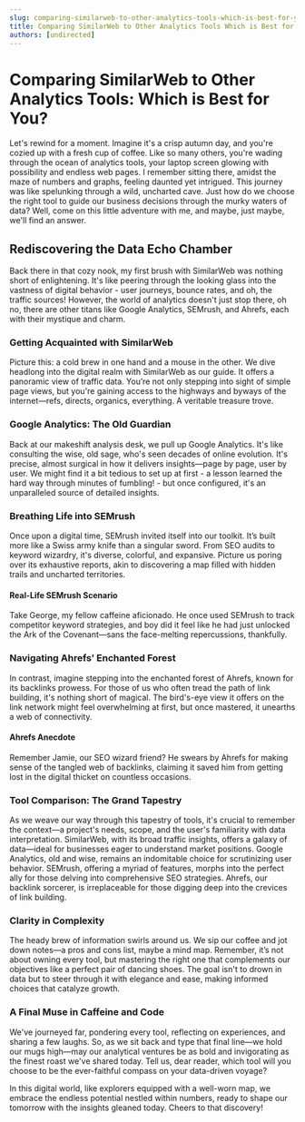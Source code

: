 ```yaml
---
slug: comparing-similarweb-to-other-analytics-tools-which-is-best-for-you
title: Comparing SimilarWeb to Other Analytics Tools Which is Best for You
authors: [undirected]
---
```



# Comparing SimilarWeb to Other Analytics Tools: Which is Best for You?

Let's rewind for a moment. Imagine it's a crisp autumn day, and you're cozied up with a fresh cup of coffee. Like so many others, you're wading through the ocean of analytics tools, your laptop screen glowing with possibility and endless web pages. I remember sitting there, amidst the maze of numbers and graphs, feeling daunted yet intrigued. This journey was like spelunking through a wild, uncharted cave. Just how do we choose the right tool to guide our business decisions through the murky waters of data? Well, come on this little adventure with me, and maybe, just maybe, we'll find an answer.

## Rediscovering the Data Echo Chamber 

Back there in that cozy nook, my first brush with SimilarWeb was nothing short of enlightening. It's like peering through the looking glass into the vastness of digital behavior - user journeys, bounce rates, and oh, the traffic sources! However, the world of analytics doesn't just stop there, oh no, there are other titans like Google Analytics, SEMrush, and Ahrefs, each with their mystique and charm.

### Getting Acquainted with SimilarWeb 

Picture this: a cold brew in one hand and a mouse in the other. We dive headlong into the digital realm with SimilarWeb as our guide. It offers a panoramic view of traffic data. You’re not only stepping into sight of simple page views, but you're gaining access to the highways and byways of the internet—refs, directs, organics, everything. A veritable treasure trove. 

### Google Analytics: The Old Guardian

Back at our makeshift analysis desk, we pull up Google Analytics. It's like consulting the wise, old sage, who's seen decades of online evolution. It's precise, almost surgical in how it delivers insights—page by page, user by user. We might find it a bit tedious to set up at first - a lesson learned the hard way through minutes of fumbling! - but once configured, it's an unparalleled source of detailed insights.

### Breathing Life into SEMrush

Once upon a digital time, SEMrush invited itself into our toolkit. It’s built more like a Swiss army knife than a singular sword. From SEO audits to keyword wizardry, it's diverse, colorful, and expansive. Picture us poring over its exhaustive reports, akin to discovering a map filled with hidden trails and uncharted territories.

#### Real-Life SEMrush Scenario

Take George, my fellow caffeine aficionado. He once used SEMrush to track competitor keyword strategies, and boy did it feel like he had just unlocked the Ark of the Covenant—sans the face-melting repercussions, thankfully. 

### Navigating Ahrefs’ Enchanted Forest

In contrast, imagine stepping into the enchanted forest of Ahrefs, known for its backlinks prowess. For those of us who often tread the path of link building, it's nothing short of magical. The bird's-eye view it offers on the link network might feel overwhelming at first, but once mastered, it unearths a web of connectivity.

#### Ahrefs Anecdote

Remember Jamie, our SEO wizard friend? He swears by Ahrefs for making sense of the tangled web of backlinks, claiming it saved him from getting lost in the digital thicket on countless occasions. 

### Tool Comparison: The Grand Tapestry

As we weave our way through this tapestry of tools, it's crucial to remember the context—a project's needs, scope, and the user's familiarity with data interpretation. SimilarWeb, with its broad traffic insights, offers a galaxy of data—ideal for businesses eager to understand market positions. Google Analytics, old and wise, remains an indomitable choice for scrutinizing user behavior. SEMrush, offering a myriad of features, morphs into the perfect ally for those delving into comprehensive SEO strategies. Ahrefs, our backlink sorcerer, is irreplaceable for those digging deep into the crevices of link building.

### Clarity in Complexity

The heady brew of information swirls around us. We sip our coffee and jot down notes—a pros and cons list, maybe a mind map. Remember, it’s not about owning every tool, but mastering the right one that complements our objectives like a perfect pair of dancing shoes. The goal isn't to drown in data but to steer through it with elegance and ease, making informed choices that catalyze growth.

### A Final Muse in Caffeine and Code

We've journeyed far, pondering every tool, reflecting on experiences, and sharing a few laughs. So, as we sit back and type that final line—we hold our mugs high—may our analytical ventures be as bold and invigorating as the finest roast we've shared today. Tell us, dear reader, which tool will you choose to be the ever-faithful compass on your data-driven voyage?

In this digital world, like explorers equipped with a well-worn map, we embrace the endless potential nestled within numbers, ready to shape our tomorrow with the insights gleaned today. Cheers to that discovery!